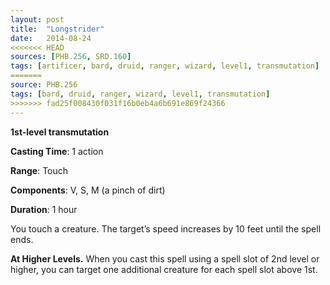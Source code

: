 ```yaml
---
layout: post
title:  "Longstrider"
date:   2014-08-24
<<<<<<< HEAD
sources: [PHB.256, SRD.160]
tags: [artificer, bard, druid, ranger, wizard, level1, transmutation]
=======
source: PHB.256
tags: [bard, druid, ranger, wizard, level1, transmutation]
>>>>>>> fad25f008430f031f16b0eb4a6b691e869f24366
---
```


**1st-level transmutation**

**Casting Time**: 1 action

**Range**: Touch

**Components**: V, S, M (a pinch of dirt)

**Duration**: 1 hour

You touch a creature. The target’s speed increases by 10 feet until the spell ends.

**At Higher Levels.** When you cast this spell using a spell slot of 2nd level or higher, you can target one additional creature for each spell slot above 1st.
